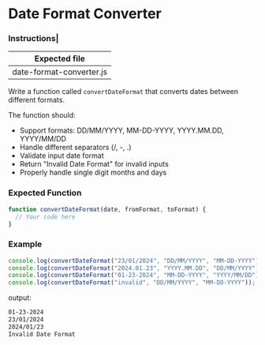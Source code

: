 # Date Format Converter

### Instructions|

| Expected file        |
| -------------------- |
| date-format-converter.js   |

Write a function called `convertDateFormat` that converts dates between different formats.

The function should:

- Support formats: DD/MM/YYYY, MM-DD-YYYY, YYYY.MM.DD, YYYY/MM/DD
- Handle different separators (/, -, .)
- Validate input date format
- Return "Invalid Date Format" for invalid inputs
- Properly handle single digit months and days

### Expected Function

```js
function convertDateFormat(date, fromFormat, toFormat) {
  // Your code here
}
```

### Example

```js
console.log(convertDateFormat("23/01/2024", "DD/MM/YYYY", "MM-DD-YYYY"));
console.log(convertDateFormat("2024.01.23", "YYYY.MM.DD", "DD/MM/YYYY"));
console.log(convertDateFormat("01-23-2024", "MM-DD-YYYY", "YYYY/MM/DD"));
console.log(convertDateFormat("invalid", "DD/MM/YYYY", "MM-DD-YYYY"));
```

output:

```bash
01-23-2024
23/01/2024
2024/01/23
Invalid Date Format
```
